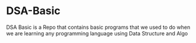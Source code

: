 # DSA-Basic
DSA Basic is a Repo that contains basic programs that we used to do when we are learning any programming language using Data Structure and Algo
